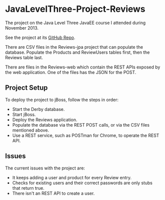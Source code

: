 JavaLevelThree-Project-Reviews
==============================

The project on the Java Level Three JavaEE course I attended during November 2013.

See the project at its [GitHub Repo](https://github.com/lukegjpotter/JavaLevelThree-Project-Reviews).

There are CSV files in the Reviews-jpa project that can populate the database.
Populate the Products and ReviewUsers tables first, then the Reviews table last.

There are files in the Reviews-web which contain the REST APIs exposed by the web application.
One of the files has the JSON for the POST.

Project Setup
-------------

To deploy the project to jBoss, follow the steps in order:

 * Start the Derby database.
 * Start jBoss.
 * Deploy the Reviews application.
 * Populate the database via the REST POST calls, or via the CSV files mentioned above.
 * Use a REST service, such as POSTman for Chrome, to operate the REST API.


Issues
------

The current issues with the project are:

 * It keeps adding a user and product for every Review entry.
 * Checks for existing users and their correct passwords are only stubs that return true.
 * There isn't an REST API to create a user.
